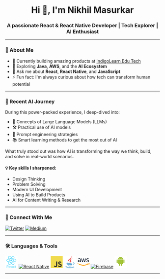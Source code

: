 <h1 align="center">Hi 👋, I'm Nikhil Masurkar</h1>
<h3 align="center">A passionate React & React Native Developer | Tech Explorer | AI Enthusiast</h3>

---

### 🚀 About Me

- 🔭 Currently building amazing products at [IndigoLearn Edu Tech](https://www.indigolearn.com/)
- 🌱 Exploring **Java**, **AWS**, and the **AI Ecosystem**
- 💬 Ask me about **React**, **React Native**, and **JavaScript**
- ⚡ Fun fact: I'm always curious about how tech can transform human potential

---

### 🤖 Recent AI Journey

During this power-packed experience, I deep-dived into:

- 🧠 Concepts of Large Language Models (LLMs)  
- 🛠️ Practical use of AI models  
- 🎯 Prompt engineering strategies  
- 📚 Smart learning methods to get the most out of AI  

What truly stood out was how AI is transforming the way we think, build, and solve in real-world scenarios.

#### 💡 Key skills I sharpened:
- Design Thinking  
- Problem Solving  
- Modern UI Development  
- Using AI to Build Products  
- AI for Content Writing & Research

---

### 🔗 Connect With Me

<p align="left">
  <a href="https://twitter.com/nikhilmasurkar" target="_blank"><img src="https://raw.githubusercontent.com/rahuldkjain/github-profile-readme-generator/master/src/images/icons/Social/twitter.svg" alt="Twitter" height="30" width="40" /></a>
  <a href="https://medium.com/@na" target="_blank"><img src="https://raw.githubusercontent.com/rahuldkjain/github-profile-readme-generator/master/src/images/icons/Social/medium.svg" alt="Medium" height="30" width="40" /></a>
</p>

---

### 🛠️ Languages & Tools

<p align="left">
  <a href="https://reactjs.org/" target="_blank" rel="noreferrer"><img src="https://raw.githubusercontent.com/devicons/devicon/master/icons/react/react-original-wordmark.svg" alt="React" width="40" height="40"/></a>
  <a href="https://reactnative.dev/" target="_blank" rel="noreferrer"><img src="https://reactnative.dev/img/header_logo.svg" alt="React Native" width="40" height="40"/></a>
  <a href="https://developer.mozilla.org/en-US/docs/Web/JavaScript" target="_blank" rel="noreferrer"><img src="https://raw.githubusercontent.com/devicons/devicon/master/icons/javascript/javascript-original.svg" alt="JavaScript" width="40" height="40"/></a>
  <a href="https://www.java.com" target="_blank" rel="noreferrer"><img src="https://raw.githubusercontent.com/devicons/devicon/master/icons/java/java-original.svg" alt="Java" width="40" height="40"/></a>
  <a href="https://aws.amazon.com" target="_blank" rel="noreferrer"><img src="https://raw.githubusercontent.com/devicons/devicon/master/icons/amazonwebservices/amazonwebservices-original-wordmark.svg" alt="AWS" width="40" height="40"/></a>
  <a href="https://firebase.google.com/" target="_blank" rel="noreferrer"><img src="https://www.vectorlogo.zone/logos/firebase/firebase-icon.svg" alt="Firebase" width="40" height="40"/></a>
  <a href="https://developer.android.com" target="_blank" rel="noreferrer"><img src="https://raw.githubusercontent.com/devicons/devicon/master/icons/android/android-original-wordmark.svg" alt="Android" width="40" height="40"/></a>
</p>

---
